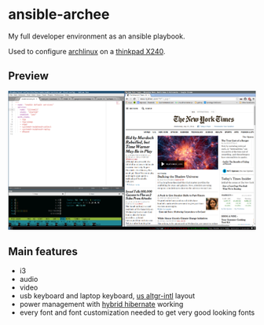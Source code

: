 # ansible-archee

My full developer environment as an ansible playbook.

Used to configure [archlinux](https://www.archlinux.org/) on a [thinkpad X240](http://shop.lenovo.com/us/en/laptops/thinkpad/x-series/x240/).

## Preview

![screenshot](screenshot.png)

## Main features

- i3
- audio
- video
- usb keyboard and laptop keyboard, [us altgr-intl](http://dry.sailingissues.com/keyboard-US-International2.png) layout
- power management with [hybrid hibernate](https://wiki.archlinux.org/index.php/Systemd#Power_management) working
- every font and font customization needed to get very good looking fonts